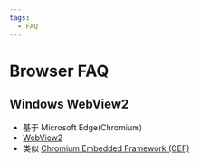 ```yaml
---
tags:
  - FAQ
---
```


# Browser FAQ

## Windows WebView2

- 基于 Microsoft Edge(Chromium)
- [WebView2](https://developer.microsoft.com/en-us/microsoft-edge/webview2/)
- 类似 [Chromium Embedded Framework (CEF)](./chrome/cef.md)
